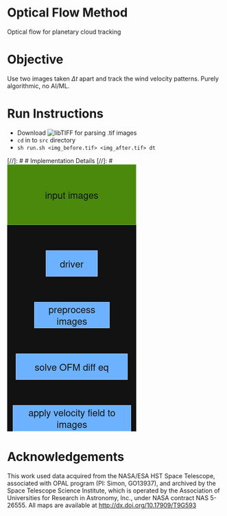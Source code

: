 # Optical Flow Method
Optical flow for planetary cloud tracking

# Objective
Use two images taken $\Delta t$ apart and track the wind velocity patterns.
Purely algorithmic, no AI/ML.

# Run Instructions
 - Download ![libTIFF](https://libtiff.gitlab.io/libtiff/) for parsing .tif images
 - `cd` in to `src` directory
 - `sh run.sh <img_before.tif> <img_after.tif> dt`

[//]: # # Implementation Details
[//]: # ![code flowchart](/docs/images/flowchart.png)

# Acknowledgements
This work used data acquired from the NASA/ESA HST Space Telescope, associated
with OPAL program (PI: Simon, GO13937), and archived by the Space Telescope
Science Institute, which is operated by the Association of Universities for
Research in Astronomy, Inc., under NASA contract NAS 5-26555. All maps are
available at http://dx.doi.org/10.17909/T9G593
